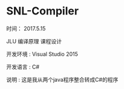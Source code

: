 # SNL-Compiler

时间： 2017.5.15

JLU 编译原理 课程设计

开发环境 : Visual Studio 2015

开发语言 : C#

说明 : 这是我从两个java程序整合转成C#的程序
